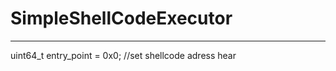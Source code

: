 # SimpleShellCodeExecutor
----------------------------------------------
uint64_t entry_point = 0x0; //set shellcode adress hear
